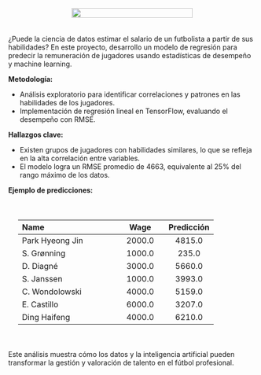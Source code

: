 <div style="display: flex; justify-content: center; text-align: center;">
<img width="70%" height="auto" src='https://images.pexels.com/photos/1884574/pexels-photo-1884574.jpeg?auto=compress&cs=tinysrgb&w=640&h=427&dpr=2'>
</div>
<br><br>
¿Puede la ciencia de datos estimar el salario de un futbolista a partir de sus habilidades? En este proyecto, desarrollo un modelo de regresión para predecir la remuneración de jugadores usando estadísticas de desempeño y machine learning.

**Metodología:**
- Análisis exploratorio para identificar correlaciones y patrones en las habilidades de los jugadores.
- Implementación de regresión lineal en TensorFlow, evaluando el desempeño con RMSE.

**Hallazgos clave:**
- Existen grupos de jugadores con habilidades similares, lo que se refleja en la alta correlación entre variables.
- El modelo logra un RMSE promedio de 4663, equivalente al 25% del rango máximo de los datos.

**Ejemplo de predicciones:**
<table style="border:1px; width: auto; margin: 2em auto 2em auto; padding: 20px"><thead>
  <colgroup>
    <col style="width: 50%;">
    <col style="width: 25%;">
    <col style="width: 25%;">
  </colgroup>
  <tr>
    <th style="text-align: left">Name</th>
    <th>Wage</th>
    <th>Predicción</th>
  </tr></thead>
<tbody>
  <tr>
    <td>Park Hyeong Jin</td>
    <td style="text-align: center">2000.0</td>
    <td style="text-align: center">4815.0</td>
  </tr>
  <tr>
    <td>S. Grønning</td>
    <td style="text-align: center">1000.0</td>
    <td style="text-align: center">235.0</td>
  </tr>
  <tr>
    <td>D. Diagné</td>
    <td style="text-align: center">3000.0</td>
    <td style="text-align: center">5660.0</td>
  </tr>
  <tr>
    <td>S. Janssen</td>
    <td style="text-align: center">1000.0</td>
    <td style="text-align: center">3993.0</td>
  </tr>
  <tr>
    <td>C. Wondolowski</td>
    <td style="text-align: center">4000.0</td>
    <td style="text-align: center">5159.0</td>
  </tr>
  <tr>
    <td>E. Castillo</td>
    <td style="text-align: center">6000.0</td>
    <td style="text-align: center">3207.0</td>
  </tr>
  <tr>
    <td>Ding Haifeng</td>
    <td style="text-align: center">4000.0</td>
    <td style="text-align: center">6210.0</td>
  </tr>
</tbody></table>

Este análisis muestra cómo los datos y la inteligencia artificial pueden transformar la gestión y valoración de talento en el fútbol profesional.
